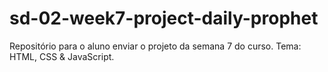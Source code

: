 # sd-02-week7-project-daily-prophet
Repositório para o aluno enviar o projeto da semana 7 do curso. Tema: HTML, CSS &amp; JavaScript.
